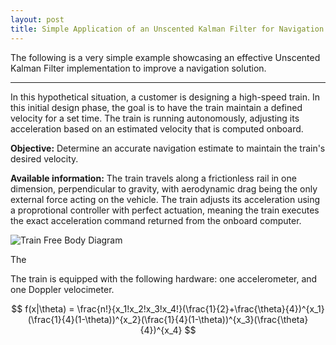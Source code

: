 ```yaml
---
layout: post
title: Simple Application of an Unscented Kalman Filter for Navigation
---
```


The following is a very simple example showcasing an effective Unscented Kalman Filter implementation to improve a navigation solution.

***

In this hypothetical situation, a customer is designing a high-speed train. In this initial design phase, the goal is to have the train maintain a defined velocity for a set time. The train is running autonomously, adjusting its acceleration based on an estimated velocity that is computed onboard. 

__Objective:__ Determine an accurate navigation estimate to maintain the train's desired velocity.

__Available information:__ The train travels along a frictionless rail in one dimension, perpendicular to gravity, with aerodynamic drag being the only external force acting on the vehicle. The train adjusts its acceleration using a proprotional controller with perfect actuation, meaning the train executes the exact acceleration command returned from the onboard computer.

![Train Free Body Diagram](https://raw.githubusercontent.com/lucascarter0/lucascarter0.github.io/master/images/tain_fbd.png)

The

The train is equipped with the following hardware: one accelerometer, and one Doppler velocimeter. 

   $$ f(x|\theta) = \frac{n!}{x_1!x_2!x_3!x_4!}(\frac{1}{2}+\frac{\theta}{4})^{x_1}(\frac{1}{4}(1-\theta))^{x_2}(\frac{1}{4}(1-\theta))^{x_3}(\frac{\theta}{4})^{x_4} $$
